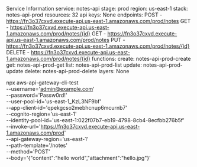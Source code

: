Service Information
service: notes-api
stage: prod
region: us-east-1
stack: notes-api-prod
resources: 32
api keys:
  None
endpoints:
  POST - https://fn3o37cxvd.execute-api.us-east-1.amazonaws.com/prod/notes
  GET - https://fn3o37cxvd.execute-api.us-east-1.amazonaws.com/prod/notes/{id}
  GET - https://fn3o37cxvd.execute-api.us-east-1.amazonaws.com/prod/notes
  PUT - https://fn3o37cxvd.execute-api.us-east-1.amazonaws.com/prod/notes/{id}
  DELETE - https://fn3o37cxvd.execute-api.us-east-1.amazonaws.com/prod/notes/{id}
functions:
  create: notes-api-prod-create
  get: notes-api-prod-get
  list: notes-api-prod-list
  update: notes-api-prod-update
  delete: notes-api-prod-delete
layers:
  None

npx aws-api-gateway-cli-test \
--username='admin@example.com' \
--password='Passw0rd!' \
--user-pool-id='us-east-1_KzL3NF9bf' \
--app-client-id='qpekgcso2mebhcnup6mcurnb7' \
--cognito-region='us-east-1' \
--identity-pool-id='us-east-1:022f07b7-eb19-4798-8cb4-8ecfbb276b5f' \
--invoke-url='https://fn3o37cxvd.execute-api.us-east-1.amazonaws.com/prod' \
--api-gateway-region='us-east-1' \
--path-template='/notes' \
--method='POST' \
--body='{"content":"hello world","attachment":"hello.jpg"}'